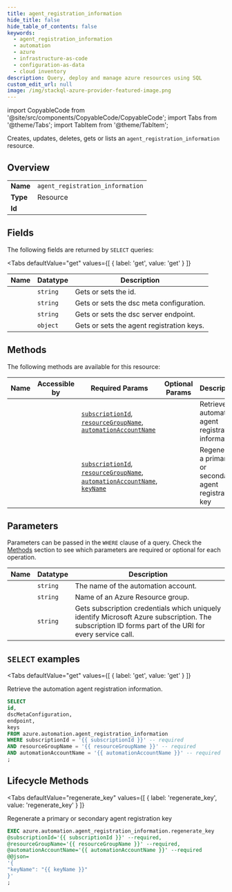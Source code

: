 ```yaml
--- 
title: agent_registration_information
hide_title: false
hide_table_of_contents: false
keywords:
  - agent_registration_information
  - automation
  - azure
  - infrastructure-as-code
  - configuration-as-data
  - cloud inventory
description: Query, deploy and manage azure resources using SQL
custom_edit_url: null
image: /img/stackql-azure-provider-featured-image.png
---
```


import CopyableCode from '@site/src/components/CopyableCode/CopyableCode';
import Tabs from '@theme/Tabs';
import TabItem from '@theme/TabItem';

Creates, updates, deletes, gets or lists an <code>agent_registration_information</code> resource.

## Overview
<table><tbody>
<tr><td><b>Name</b></td><td><code>agent_registration_information</code></td></tr>
<tr><td><b>Type</b></td><td>Resource</td></tr>
<tr><td><b>Id</b></td><td><CopyableCode code="azure.automation.agent_registration_information" /></td></tr>
</tbody></table>

## Fields

The following fields are returned by `SELECT` queries:

<Tabs
    defaultValue="get"
    values={[
        { label: 'get', value: 'get' }
    ]}
>
<TabItem value="get">

<table>
<thead>
    <tr>
    <th>Name</th>
    <th>Datatype</th>
    <th>Description</th>
    </tr>
</thead>
<tbody>
<tr>
    <td><CopyableCode code="id" /></td>
    <td><code>string</code></td>
    <td>Gets or sets the id.</td>
</tr>
<tr>
    <td><CopyableCode code="dscMetaConfiguration" /></td>
    <td><code>string</code></td>
    <td>Gets or sets the dsc meta configuration.</td>
</tr>
<tr>
    <td><CopyableCode code="endpoint" /></td>
    <td><code>string</code></td>
    <td>Gets or sets the dsc server endpoint.</td>
</tr>
<tr>
    <td><CopyableCode code="keys" /></td>
    <td><code>object</code></td>
    <td>Gets or sets the agent registration keys.</td>
</tr>
</tbody>
</table>
</TabItem>
</Tabs>

## Methods

The following methods are available for this resource:

<table>
<thead>
    <tr>
    <th>Name</th>
    <th>Accessible by</th>
    <th>Required Params</th>
    <th>Optional Params</th>
    <th>Description</th>
    </tr>
</thead>
<tbody>
<tr>
    <td><a href="#get"><CopyableCode code="get" /></a></td>
    <td><CopyableCode code="select" /></td>
    <td><a href="#parameter-subscriptionId"><code>subscriptionId</code></a>, <a href="#parameter-resourceGroupName"><code>resourceGroupName</code></a>, <a href="#parameter-automationAccountName"><code>automationAccountName</code></a></td>
    <td></td>
    <td>Retrieve the automation agent registration information.</td>
</tr>
<tr>
    <td><a href="#regenerate_key"><CopyableCode code="regenerate_key" /></a></td>
    <td><CopyableCode code="exec" /></td>
    <td><a href="#parameter-subscriptionId"><code>subscriptionId</code></a>, <a href="#parameter-resourceGroupName"><code>resourceGroupName</code></a>, <a href="#parameter-automationAccountName"><code>automationAccountName</code></a>, <a href="#parameter-keyName"><code>keyName</code></a></td>
    <td></td>
    <td>Regenerate a primary or secondary agent registration key</td>
</tr>
</tbody>
</table>

## Parameters

Parameters can be passed in the `WHERE` clause of a query. Check the [Methods](#methods) section to see which parameters are required or optional for each operation.

<table>
<thead>
    <tr>
    <th>Name</th>
    <th>Datatype</th>
    <th>Description</th>
    </tr>
</thead>
<tbody>
<tr id="parameter-automationAccountName">
    <td><CopyableCode code="automationAccountName" /></td>
    <td><code>string</code></td>
    <td>The name of the automation account.</td>
</tr>
<tr id="parameter-resourceGroupName">
    <td><CopyableCode code="resourceGroupName" /></td>
    <td><code>string</code></td>
    <td>Name of an Azure Resource group.</td>
</tr>
<tr id="parameter-subscriptionId">
    <td><CopyableCode code="subscriptionId" /></td>
    <td><code>string</code></td>
    <td>Gets subscription credentials which uniquely identify Microsoft Azure subscription. The subscription ID forms part of the URI for every service call.</td>
</tr>
</tbody>
</table>

## `SELECT` examples

<Tabs
    defaultValue="get"
    values={[
        { label: 'get', value: 'get' }
    ]}
>
<TabItem value="get">

Retrieve the automation agent registration information.

```sql
SELECT
id,
dscMetaConfiguration,
endpoint,
keys
FROM azure.automation.agent_registration_information
WHERE subscriptionId = '{{ subscriptionId }}' -- required
AND resourceGroupName = '{{ resourceGroupName }}' -- required
AND automationAccountName = '{{ automationAccountName }}' -- required
;
```
</TabItem>
</Tabs>


## Lifecycle Methods

<Tabs
    defaultValue="regenerate_key"
    values={[
        { label: 'regenerate_key', value: 'regenerate_key' }
    ]}
>
<TabItem value="regenerate_key">

Regenerate a primary or secondary agent registration key

```sql
EXEC azure.automation.agent_registration_information.regenerate_key 
@subscriptionId='{{ subscriptionId }}' --required, 
@resourceGroupName='{{ resourceGroupName }}' --required, 
@automationAccountName='{{ automationAccountName }}' --required 
@@json=
'{
"keyName": "{{ keyName }}"
}'
;
```
</TabItem>
</Tabs>
